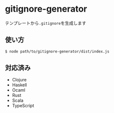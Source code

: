 # gitignore-generator

テンプレートから`.gitignore`を生成します

## 使い方

```sh
$ node path/to/gitignore-generator/dist/index.js
```

## 対応済み

* Clojure
* Haskell
* Ocaml
* Rust
* Scala
* TypeScript
